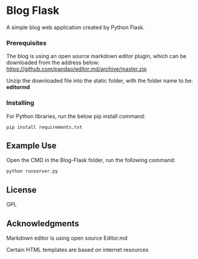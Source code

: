# Blog Flask

A simple blog web application created by Python Flask.


### Prerequisites

The blog is using an open source markdown editor plugin, which can be downloaded from the address below:
https://github.com/pandao/editor.md/archive/master.zip

Unzip the downloaded file into the static folder, with the folder name to be: **editormd**

### Installing

For Python libraries, run the below pip install command:

```
pip install requirements.txt
```

## Example Use

Open the CMD in the Blog-Flask folder, run the following command:

```
python runserver.py
```

## License

GPL

## Acknowledgments

Markdown editor is using open source Editor.md

Certain HTML templates are based on internet resources
